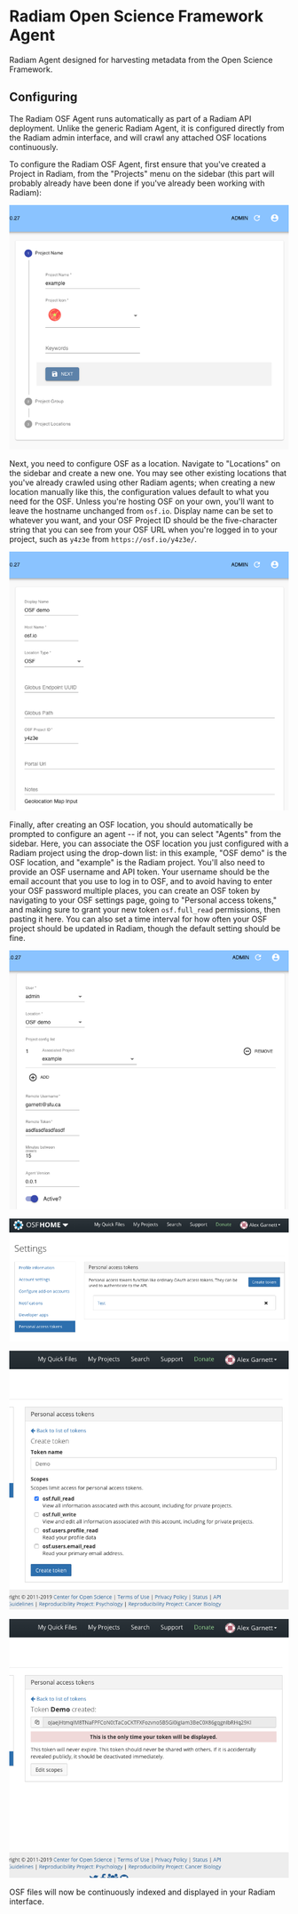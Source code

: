 # Radiam Open Science Framework Agent

Radiam Agent designed for harvesting metadata from the Open Science Framework.

## Configuring

The Radiam OSF Agent runs automatically as part of a Radiam API deployment. Unlike the generic Radiam Agent, it is configured directly from the Radiam admin interface, and will crawl any attached OSF locations continuously.

To configure the Radiam OSF Agent, first ensure that you've created a Project in Radiam, from the "Projects" menu on the sidebar (this part will probably already have been done if you've already been working with Radiam):

![Radiam Projects](osf_images/radiam-project.png)

Next, you need to configure OSF as a location. Navigate to "Locations" on the sidebar and create a new one. You may see other existing locations that you've already crawled using other Radiam agents; when creating a new location manually like this, the configuration values default to what you need for the OSF. Unless you're hosting OSF on your own, you'll want to leave the hostname unchanged from `osf.io`. Display name can be set to whatever you want, and your OSF Project ID should be the five-character string that you can see from your OSF URL when you're logged in to your project, such as `y4z3e` from `https://osf.io/y4z3e/`.

![Radiam Location](osf_images/radiam-location.png)

Finally, after creating an OSF location, you should automatically be prompted to configure an agent -- if not, you can select "Agents" from the sidebar. Here, you can associate the OSF location you just configured with a Radiam project using the drop-down list: in this example, "OSF demo" is the OSF location, and "example" is the Radiam project. You'll also need to provide an OSF username and API token. Your username should be the email account that you use to log in to OSF, and to avoid having to enter your OSF password multiple places, you can create an OSF token by navigating to your OSF settings page, going to "Personal access tokens," and making sure to grant your new token `osf.full_read` permissions, then pasting it here. You can also set a time interval for how often your OSF project should be updated in Radiam, though the default setting should be fine.

![Radiam Agent](osf_images/radiam-agent.png)

![OSF Settings](osf_images/osf-settings.png)

![OSF Scope](osf_images/osf-scope.png)

![OSF Token](osf_images/osf-token.png)

OSF files will now be continuously indexed and displayed in your Radiam interface.
